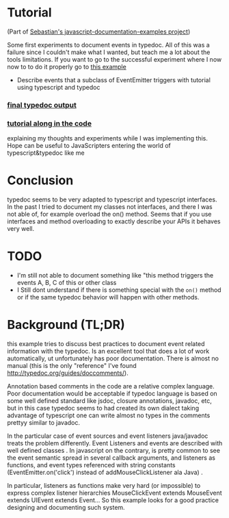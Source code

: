 # Tutorial

(Part of [Sebastian's javascript-documentation-examples project](https://github.com/cancerberoSgx/javascript-documentation-examples))

Some first experiments to document events in typedoc. All of this was a failure since I couldn't make what I wanted, but teach me a lot about the tools limitations. If you want to go to the successful experiment where I now now to to do it properly go to [this example](https://cancerberosgx.github.io/javascript-documentation-examples/examples/events-002/docs/docco/src/index.html) 

 * Describe events that a subclass of EventEmitter triggers with tutorial using typescript and typedoc

### [final typedoc output](interfaces/idownloadeventemitter.html#on)

### [tutorial along in the code](docco/src/index.html) 

explaining my thoughts and experiments while I was implementing this. Hope can be useful to JavaScripters entering the world of typescript&typedoc like me



# Conclusion

typedoc seems to be very adapted to typescript and typescript interfaces. In the past I tried to document my classes not interfaces, and there I was not able of, for example overload the on() method. Seems that if you use interfaces and method overloading to exactly describe your APIs it behaves very well. 


# TODO

 * I'm still not able to document something like "this method triggers the events A, B, C of this or other class
 * I Still dont understand if there is something special with the `on()` method or if the same typedoc behavior will happen with other methods. 








# Background (TL;DR)

this example tries to discuss best practices to document event related information with the typedoc. 
Is an excellent tool that does a lot of work automatically, ut unfortunately has poor documentation. 
There is almost no manual (this is the only "reference" I've found http://typedoc.org/guides/doccomments/). 

Annotation based comments in the code are a relative complex language. Poor documentation would be acceptable
if typedoc language is based on some well defined standard like jsdoc, closure annotations, javadoc, etc, 
but in this case typedoc seems to had created its own dialect taking advantage of typescript one can write 
 almost no types in the comments prettyy similar to javadoc. 

In the particular case of event sources and event listeners java/javadoc treats the problem differently. 
Event Listeners and events are described with well defined classes . In javascript on the contrary, is 
pretty common to see the event semantic spread in several callback arguments, and listeners as functions, and event types referenced with string constants (EventEmitter.on('click') instead of addMouseClickListener ala Java) . 

In particular, listeners as functions make very hard (or impossible) to express complex listener hierarchies MouseClickEvent extends MouseEvent extends  UIEvent extends Event... So this example looks for a good practice designing and documenting such system. 
 



